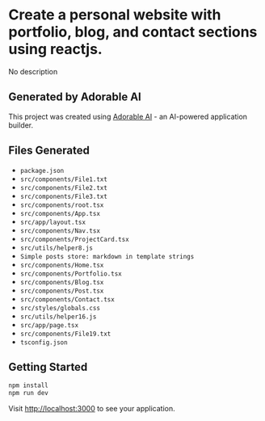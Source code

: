 # Create a personal website with portfolio, blog, and contact sections using reactjs.

No description

## Generated by Adorable AI

This project was created using [Adorable AI](https://adorable.ai) - an AI-powered application builder.

## Files Generated

- `package.json`
- `src/components/File1.txt`
- `src/components/File2.txt`
- `src/components/File3.txt`
- `src/components/root.tsx`
- `src/components/App.tsx`
- `src/app/layout.tsx`
- `src/components/Nav.tsx`
- `src/components/ProjectCard.tsx`
- `src/utils/helper8.js`
- `Simple posts store: markdown in template strings`
- `src/components/Home.tsx`
- `src/components/Portfolio.tsx`
- `src/components/Blog.tsx`
- `src/components/Post.tsx`
- `src/components/Contact.tsx`
- `src/styles/globals.css`
- `src/utils/helper16.js`
- `src/app/page.tsx`
- `src/components/File19.txt`
- `tsconfig.json`

## Getting Started

```bash
npm install
npm run dev
```

Visit [http://localhost:3000](http://localhost:3000) to see your application.
